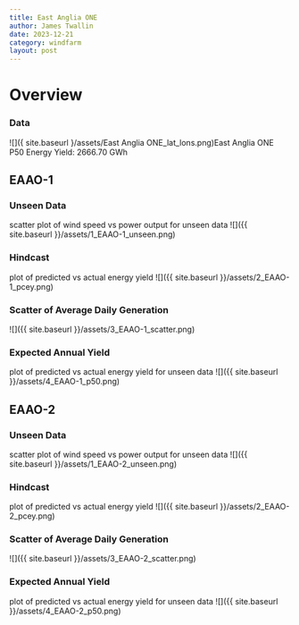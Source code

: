 ```yaml
---
title: East Anglia ONE
author: James Twallin
date: 2023-12-21
category: windfarm
layout: post
---
```

# Overview

### Data

![]({ site.baseurl }/assets/East Anglia ONE_lat_lons.png)East Anglia ONE P50 Energy Yield: 2666.70 GWh

EAAO-1
-------------
### Unseen Data 
scatter plot of wind speed vs power output for unseen data
![]({{ site.baseurl }}/assets/1_EAAO-1_unseen.png)
### Hindcast 
plot of predicted vs actual energy yield
![]({{ site.baseurl }}/assets/2_EAAO-1_pcey.png)
### Scatter of Average Daily Generation 

![]({{ site.baseurl }}/assets/3_EAAO-1_scatter.png)
### Expected Annual Yield 
plot of predicted vs actual energy yield for unseen data
![]({{ site.baseurl }}/assets/4_EAAO-1_p50.png)

EAAO-2
-------------
### Unseen Data 
scatter plot of wind speed vs power output for unseen data
![]({{ site.baseurl }}/assets/1_EAAO-2_unseen.png)
### Hindcast 
plot of predicted vs actual energy yield
![]({{ site.baseurl }}/assets/2_EAAO-2_pcey.png)
### Scatter of Average Daily Generation 

![]({{ site.baseurl }}/assets/3_EAAO-2_scatter.png)
### Expected Annual Yield 
plot of predicted vs actual energy yield for unseen data
![]({{ site.baseurl }}/assets/4_EAAO-2_p50.png)

